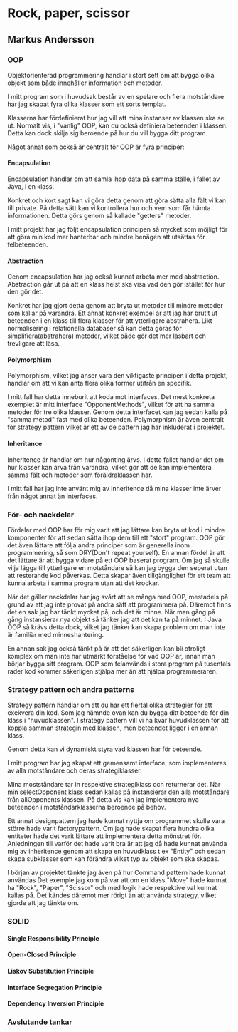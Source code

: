 # Rock,  paper, scissor 
## Markus Andersson

### OOP
Objektorienterad programmering handlar i stort sett om att bygga olika objekt som både innehåller information och metoder.

I mitt program som i huvudsak består av en spelare och flera motståndare har jag skapat fyra olika klasser som ett sorts templat.

Klasserna har fördefinierat hur jag vill att mina instanser av klassen ska se ut. Normalt vis, i "vanlig" OOP, kan du också definiera beteenden i klassen. 
Detta kan dock skilja sig beroende på hur du vill bygga ditt program.

Något annat som också är centralt för OOP är fyra principer:
#### Encapsulation
Encapsulation handlar om att samla ihop data på samma ställe, i fallet av Java, i en klass.

Konkret och kort sagt kan vi göra detta genom att göra sätta alla fält vi kan till private. På detta sätt kan vi kontrollera
hur och vem som får hämta informationen. Detta görs genom så kallade "getters" metoder. 

I mitt projekt har jag följt encapsulation principen så mycket som möjligt för att göra min kod mer hanterbar och mindre benägen
att utsättas för felbeteenden.
#### Abstraction
Genom encapsulation har jag också kunnat arbeta mer med abstraction. Abstraction går ut på att en klass helst ska visa vad den gör istället för hur den gör det.

Konkret har jag gjort detta genom att bryta ut metoder till mindre metoder som kallar på varandra. Ett annat konkret exempel är
att jag har brutit ut beteenden i en klass till flera klasser för att ytterligare abstrahera.
Likt normalisering i relationella databaser så kan detta göras för simplifiera(abstrahera) metoder, vilket både gör det mer
läsbart och trevligare att läsa. 

#### Polymorphism
Polymorphism, vilket jag anser vara den viktigaste principen i detta projekt, handlar om att vi kan anta flera olika former utifrån en specifik.

I mitt fall har detta inneburit att koda mot interfaces. Det mest konkreta exemplet är mitt interface "OpponentMethods",
vilket för att ha samma metoder för tre olika klasser. Genom detta interfacet kan jag sedan kalla på "samma metod" fast med olika
beteenden. Polymorphism är även centralt för strategy pattern vilket är ett av de pattern jag har inkluderat i projektet.
#### Inheritance
Inheritence är handlar om hur någonting ärvs. I detta fallet handlar det om hur klasser kan ärva från varandra, vilket gör att
de kan implementera samma fält och metoder som föräldraklassen har. 

I mitt fall har jag inte använt mig av inheritence då mina klasser inte ärver från något annat än interfaces. 

### För- och nackdelar
Fördelar med OOP har för mig varit att jag lättare kan bryta ut kod i mindre komponenter för att sedan sätta ihop dem till ett
"stort" program. OOP gör det även lättare att följa andra principer som är generella inom programmering,
så som DRY(Don't repeat yourself). En annan fördel är att det lättare är att bygga vidare på ett OOP baserat program. 
Om jag så skulle vilja lägga till ytterligare en motståndare så kan jag bygga den seperat utan att resterande kod påverkas.
Detta skapar även tillgänglighet för ett team att kunna arbeta i samma program utan att det krockar.

När det gäller nackdelar har jag svårt att se många med OOP, mestadels på grund av att jag inte provat på andra sätt att programmera på.
Däremot finns det en sak jag har tänkt mycket på, och det är minne. När man gång på gång instansierar nya objekt så tänker jag att det kan ta på minnet.
I Java OOP så krävs detta dock, vilket jag tänker kan skapa problem om man inte är familiär med minneshantering. 

En annan sak jag också tänkt på är att det säkerligen kan bli otroligt komplex om man inte har utmärkt förståelse för vad OOP är,
innan man börjar bygga sitt program. OOP som felanvänds i stora program på tusentals rader kod kommer säkerligen stjälpa mer än att hjälpa
programmeraren.

### Strategy pattern och andra patterns
Strategy pattern handlar om att du har ett flertal olika strategier för att exekvera din kod. 
Som jag nämnde ovan kan du bygga ditt beteende för din klass i "huvudklassen". I strategy pattern vill vi ha kvar huvudklassen för att koppla samman strategin med klassen,
men beteendet ligger i en annan klass.

Genom detta kan vi dynamiskt styra vad klassen har för beteende. 

I mitt program har jag skapat ett gemensamt interface, som implementeras av alla motståndare och deras strategiklasser.

Mina mostståndare tar in respektive strategiklass och returnerar det. När min selectOpponent klass sedan kallas på instansierar den alla
motståndare från allOpponents klassen. På detta vis kan jag implementera nya beteenden i motståndarklasserna beroende på behov.

Ett annat designpattern jag hade kunnat nyttja om programmet skulle vara större hade varit factorypattern. Om jag hade skapat flera hundra olika entiteter
hade det varit lättare att implementera detta mönstret för. Anledningen till varför det hade varit bra är att jag då hade kunnat använda
mig av inheritence genom att skapa en huvudklass t ex "Entity" och sedan skapa subklasser som kan förändra vilket typ av objekt som ska skapas. 

I början av projektet tänkte jag även på hur Command pattern hade kunnat användas
Det exemple jag kom på var att om en klass "Move" hade kunnat ha "Rock", "Paper", "Scissor" och med
logik hade respektive val kunnat kallas på. Det kändes däremot mer rörigt än att använda strategy, vilket gjorde att jag tänkte om.

### SOLID
#### Single Responsibility Principle

#### Open-Closed Principle

#### Liskov Substitution Principle

#### Interface Segregation Principle

#### Dependency Inversion Principle


### Avslutande tankar